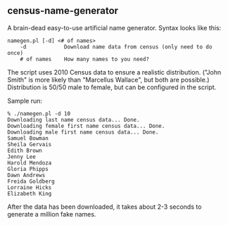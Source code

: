 census-name-generator
---------------------

A brain-dead easy-to-use artificial name generator.  Syntax looks like this:

    namegen.pl [-d] <# of names>
        -d            Download name data from census (only need to do once)
        # of names    How many names to you need?

The script uses 2010 Census data to ensure a realistic distribution.  ("John Smith" is more likely than 
"Marcellus Wallace", but both are possible.)  Distribution is 50/50 male to female, but can be configured
in the script.

Sample run:

    % ./namegen.pl -d 10
    Downloading last name census data... Done.
    Downloading female first name census data... Done.
    Downloading male first name census data... Done.
    Samuel Bowman
    Sheila Gervais
    Edith Brown
    Jenny Lee
    Harold Mendoza
    Gloria Phipps
    Dawn Andrews
    Freida Goldberg
    Lorraine Hicks
    Elizabeth King

After the data has been downloaded, it takes about 2-3 seconds to generate a million fake names.
